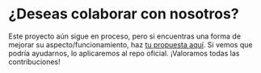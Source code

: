 # ¿Deseas colaborar con nosotros?

Este proyecto aún sigue en proceso, pero si encuentras una forma de mejorar su aspecto/funcionamiento,
haz [tu propuesta aquí](http://github.com/ControlDeAgua/ControlDeAgua/pulls). Si vemos que podría ayudarnos,
lo aplicaremos al repo oficial. ¡Valoramos todas las contribuciones!
